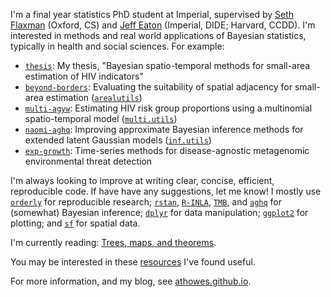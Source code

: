 I'm a final year statistics PhD student at Imperial, supervised by [Seth Flaxman](https://www.cs.ox.ac.uk/people/seth.flaxman/) (Oxford, CS) and [Jeff Eaton](https://ccdd.hsph.harvard.edu/people/jeff-eaton/) (Imperial, DIDE; Harvard, CCDD).
I'm interested in methods and real world applications of Bayesian statistics, typically in health and social sciences.
For example:

* [`thesis`](https://github.com/athowes/thesis): My thesis, "Bayesian spatio-temporal methods for small-area estimation of HIV indicators"
* [`beyond-borders`](https://github.com/athowes/beyond-borders): Evaluating the suitability of spatial adjacency for small-area estimation ([`arealutils`](https://github.com/athowes/arealutils))
* [`multi-agyw`](https://github.com/athowes/multi-agyw): Estimating HIV risk group proportions using a multinomial spatio-temporal model ([`multi.utils`](https://github.com/athowes/multi.utils))
* [`naomi-aghq`](https://github.com/athowes/naomi-aghq): Improving approximate Bayesian inference methods for extended latent Gaussian models ([`inf.utils`](https://github.com/athowes/inf.utils))
* [`exp-growth`](https://github.com/athowes/exp-growth): Time-series methods for disease-agnostic metagenomic environmental threat detection

I'm always looking to improve at writing clear, concise, efficient, reproducible code.
If have have any suggestions, let me know!
I mostly use [`orderly`](https://github.com/vimc/orderly) for reproducible research; [`rstan`](https://mc-stan.org/), [`R-INLA`](https://www.r-inla.org/), [`TMB`](https://kaskr.github.io/adcomp/Introduction.html), and [`aghq`](https://github.com/awstringer1/aghq) for (somewhat) Bayesian inference; [`dplyr`](https://dplyr.tidyverse.org/) for data manipulation; [`ggplot2`](https://ggplot2.tidyverse.org/) for plotting; and [`sf`](https://r-spatial.github.io/sf/) for spatial data.

I'm currently reading: [Trees, maps, and theorems](https://www.principiae.be/X0100.php).

You may be interested in these [resources](https://github.com/athowes/resources) I've found useful.

For more information, and my blog, see [athowes.github.io](https://athowes.github.io/).
